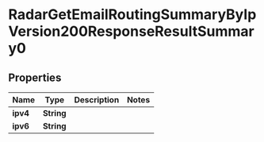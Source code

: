 

# RadarGetEmailRoutingSummaryByIpVersion200ResponseResultSummary0


## Properties

| Name | Type | Description | Notes |
|------------ | ------------- | ------------- | -------------|
|**ipv4** | **String** |  |  |
|**ipv6** | **String** |  |  |



